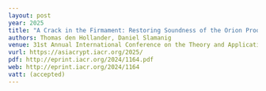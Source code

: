 ```yaml
---
layout: post
year: 2025
title: "A Crack in the Firmament: Restoring Soundness of the Orion Proof System and More"
authors: Thomas den Hollander, Daniel Slamanig
venue: 31st Annual International Conference on the Theory and Application of Cryptology and Information Security - ASIACRYPT 2025
vurl: https://asiacrypt.iacr.org/2025/
pdf: http://eprint.iacr.org/2024/1164.pdf
web: http://eprint.iacr.org/2024/1164
vatt: (accepted)
---
```




